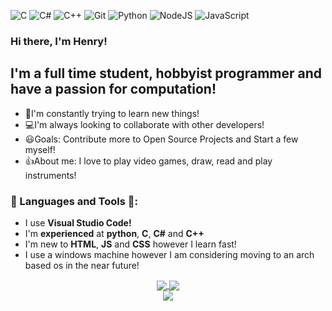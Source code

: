 ![C](https://img.shields.io/badge/c-%2300599C.svg?style=for-the-badge&logo=c&logoColor=white)
![C#](https://img.shields.io/badge/c%23-%23239120.svg?style=for-the-badge&logo=c-sharp&logoColor=white)
![C++](https://img.shields.io/badge/c++-%2300599C.svg?style=for-the-badge&logo=c%2B%2B&logoColor=white)
![Git](https://img.shields.io/badge/git-%23F05033.svg?style=for-the-badge&logo=git&logoColor=white)
![Python](https://img.shields.io/badge/python-3670A0?style=for-the-badge&logo=python&logoColor=ffdd54)
![NodeJS](https://img.shields.io/badge/node.js-6DA55F?style=for-the-badge&logo=node.js&logoColor=white)
![JavaScript](https://img.shields.io/badge/javascript-%23323330.svg?style=for-the-badge&logo=javascript&logoColor=%23F7DF1E)


### Hi there, I'm Henry!

## I'm a full time student, hobbyist programmer and have a passion for computation!
- 🌱I'm constantly trying to learn new things!
- 💻I'm always looking to collaborate with other developers!
- 😃Goals: Contribute more to Open Source Projects and Start a few myself!
- 👍About me: I love to play video games, draw, read and play instruments!

### 💾 Languages and Tools 💾:
- I use **Visual Studio Code!** 
- I'm **experienced** at **python**, **C**, **C#** and **C++**
- I'm new to **HTML**, **JS** and **CSS** however I learn fast!
- I use a windows machine however I am considering moving to an arch based os in the near future!

<div align="center">
<a href="https://github.com/Explorer017/">
  <img align="center" src="https://github-readme-stats.vercel.app/api/top-langs/?username=HenryDewsnap&hide=shaderlab,hlsl&theme=github_dark&hide_border=true" />
</a>
<a href="https://github.com/Explorer017/">
  <img align="center" src="https://github-readme-streak-stats.herokuapp.com?user=HenryDewsnap&theme=github-dark&date_format=M%20j%5B%2C%20Y%5D&hide_border=true" />
</a>
</div>

<div align="center">
  <a href="https://github.com/Explorer017/">
    <img align="center" src="https://github-readme-stats.vercel.app/api?username=HenryDewsnap&show_icons=true&theme=dark" />
  </a>
</div>
